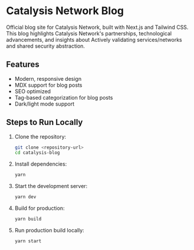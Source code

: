 # Catalysis Network Blog

Official blog site for Catalysis Network, built with Next.js and Tailwind CSS. This blog highlights Catalysis Network's partnerships, technological advancements, and insights about Actively validating services/networks and shared security abstraction.

## Features

- Modern, responsive design
- MDX support for blog posts
- SEO optimized
- Tag-based categorization for blog posts
- Dark/light mode support

## Steps to Run Locally

1. Clone the repository:
   ```bash
   git clone <repository-url>
   cd catalysis-blog
   ```

2. Install dependencies:
   ```bash
   yarn
   ```

3. Start the development server:
   ```bash
   yarn dev
   ```

4. Build for production:
   ```bash
   yarn build
   ```

5. Run production build locally:
   ```bash
   yarn start
   ```